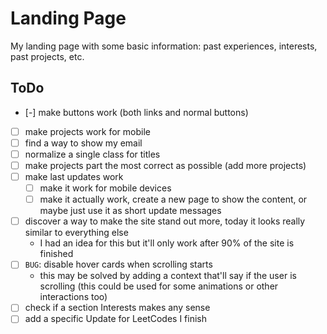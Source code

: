 # Landing Page

My landing page with some basic information: past experiences, interests, past projects, etc.


## ToDo

- [-] make buttons work (both links and normal buttons)
- [ ] make projects work for mobile 
- [ ] find a way to show my email
- [ ] normalize a single class for titles
- [ ] make projects part the most correct as possible (add more projects)
- [ ] make last updates work
  - [ ] make it work for mobile devices
  - [ ] make it actually work, create a new page to show the content, or maybe just use it as short update messages
- [ ] discover a way to make the site stand out more, today it looks really similar to everything else
  - I had an idea for this but it'll only work after 90% of the site is finished
- [ ] `BUG`: disable hover cards when scrolling starts
  - this may be solved by adding a context that'll say if the user is scrolling (this could be used for some animations or other interactions too)
- [ ] check if a section Interests makes any sense
- [ ] add a specific Update for LeetCodes I finish